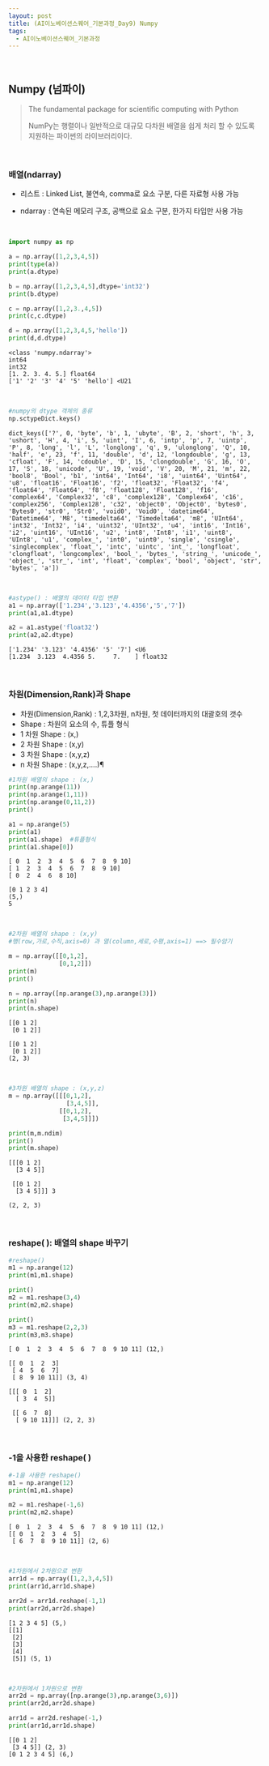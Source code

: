 ```yaml
---
layout: post
title: (AI이노베이션스퀘어_기본과정_Day9) Numpy
tags:
  - AI이노베이션스퀘어_기본과정
---
```


<br>

## Numpy (넘파이)

> The fundamental package for scientific computing with Python
>
> NumPy는 행렬이나 일반적으로 대규모 다차원 배열을 쉽게 처리 할 수 있도록 지원하는 파이썬의 라이브러리이다. 

<br>

### 배열(ndarray)

- 리스트 : Linked List, 불연속, comma로 요소 구분, 다른 자료형 사용 가능

- ndarray : 연속된 메모리 구조, 공백으로 요소 구분, 한가지 타입만 사용 가능

<br>


```python
import numpy as np
```


```python
a = np.array([1,2,3,4,5])
print(type(a))
print(a.dtype)

b = np.array([1,2,3,4,5],dtype='int32')
print(b.dtype)

c = np.array([1,2,3.,4,5])
print(c,c.dtype)

d = np.array([1,2,3,4,5,'hello'])
print(d,d.dtype)
```

    <class 'numpy.ndarray'>
    int64
    int32
    [1. 2. 3. 4. 5.] float64
    ['1' '2' '3' '4' '5' 'hello'] <U21

<br>

```python
#numpy의 dtype 객체의 종류
np.sctypeDict.keys()
```


    dict_keys(['?', 0, 'byte', 'b', 1, 'ubyte', 'B', 2, 'short', 'h', 3, 'ushort', 'H', 4, 'i', 5, 'uint', 'I', 6, 'intp', 'p', 7, 'uintp', 'P', 8, 'long', 'l', 'L', 'longlong', 'q', 9, 'ulonglong', 'Q', 10, 'half', 'e', 23, 'f', 11, 'double', 'd', 12, 'longdouble', 'g', 13, 'cfloat', 'F', 14, 'cdouble', 'D', 15, 'clongdouble', 'G', 16, 'O', 17, 'S', 18, 'unicode', 'U', 19, 'void', 'V', 20, 'M', 21, 'm', 22, 'bool8', 'Bool', 'b1', 'int64', 'Int64', 'i8', 'uint64', 'Uint64', 'u8', 'float16', 'Float16', 'f2', 'float32', 'Float32', 'f4', 'float64', 'Float64', 'f8', 'float128', 'Float128', 'f16', 'complex64', 'Complex32', 'c8', 'complex128', 'Complex64', 'c16', 'complex256', 'Complex128', 'c32', 'object0', 'Object0', 'bytes0', 'Bytes0', 'str0', 'Str0', 'void0', 'Void0', 'datetime64', 'Datetime64', 'M8', 'timedelta64', 'Timedelta64', 'm8', 'UInt64', 'int32', 'Int32', 'i4', 'uint32', 'UInt32', 'u4', 'int16', 'Int16', 'i2', 'uint16', 'UInt16', 'u2', 'int8', 'Int8', 'i1', 'uint8', 'UInt8', 'u1', 'complex_', 'int0', 'uint0', 'single', 'csingle', 'singlecomplex', 'float_', 'intc', 'uintc', 'int_', 'longfloat', 'clongfloat', 'longcomplex', 'bool_', 'bytes_', 'string_', 'unicode_', 'object_', 'str_', 'int', 'float', 'complex', 'bool', 'object', 'str', 'bytes', 'a'])

<br>


```python
#astype() : 배열의 데이터 타입 변환
a1 = np.array(['1.234','3.123','4.4356','5','7'])
print(a1,a1.dtype)

a2 = a1.astype('float32')
print(a2,a2.dtype)
```

    ['1.234' '3.123' '4.4356' '5' '7'] <U6
    [1.234  3.123  4.4356 5.     7.    ] float32

<br>

### 차원(Dimension,Rank)과 Shape

* 차원(Dimension,Rank) : 1,2,3차원, n차원, 첫 데이터까지의 대괄호의 갯수
* Shape : 차원의 요소의 수, 튜플 형식
* 1 차원 Shape : (x,)
* 2 차원 Shape : (x,y)
* 3 차원 Shape : (x,y,z) 
* n 차원 Shape : (x,y,z,....)¶


```python
#1차원 배열의 shape : (x,)
print(np.arange(11))
print(np.arange(1,11))
print(np.arange(0,11,2))
print()

a1 = np.arange(5)
print(a1)
print(a1.shape)  #튜플형식
print(a1.shape[0])
```

    [ 0  1  2  3  4  5  6  7  8  9 10]
    [ 1  2  3  4  5  6  7  8  9 10]
    [ 0  2  4  6  8 10]
    
    [0 1 2 3 4]
    (5,)
    5

<br>

```python
#2차원 배열의 shape : (x,y)
#행(row,가로,수직,axis=0) 과 열(column,세로,수평,axis=1) ==> 필수암기

m = np.array([[0,1,2],
              [0,1,2]])
print(m)
print()

n = np.array([np.arange(3),np.arange(3)])
print(n)
print(n.shape)
```

    [[0 1 2]
     [0 1 2]]
    
    [[0 1 2]
     [0 1 2]]
    (2, 3)

<br>

```python
#3차원 배열의 shape : (x,y,z)
m = np.array([[[0,1,2],
                [3,4,5]],
              [[0,1,2],
               [3,4,5]]])

print(m,m.ndim)
print()
print(m.shape)
```

    [[[0 1 2]
      [3 4 5]]
    
     [[0 1 2]
      [3 4 5]]] 3
    
    (2, 2, 3)

<br>

### reshape( ): 배열의 shape 바꾸기


```python
#reshape()
m1 = np.arange(12)
print(m1,m1.shape)

print()
m2 = m1.reshape(3,4)
print(m2,m2.shape)

print()
m3 = m1.reshape(2,2,3)
print(m3,m3.shape)
```

    [ 0  1  2  3  4  5  6  7  8  9 10 11] (12,)
    
    [[ 0  1  2  3]
     [ 4  5  6  7]
     [ 8  9 10 11]] (3, 4)
    
    [[[ 0  1  2]
      [ 3  4  5]]
    
     [[ 6  7  8]
      [ 9 10 11]]] (2, 2, 3)

<br>

### -1을 사용한 reshape( )


```python
#-1을 사용한 reshape()
m1 = np.arange(12)
print(m1,m1.shape)

m2 = m1.reshape(-1,6)
print(m2,m2.shape)
```

    [ 0  1  2  3  4  5  6  7  8  9 10 11] (12,)
    [[ 0  1  2  3  4  5]
     [ 6  7  8  9 10 11]] (2, 6)

<br>

```python
#1차원에서 2차원으로 변환
arr1d = np.array([1,2,3,4,5])
print(arr1d,arr1d.shape)

arr2d = arr1d.reshape(-1,1)
print(arr2d,arr2d.shape)
```

    [1 2 3 4 5] (5,)
    [[1]
     [2]
     [3]
     [4]
     [5]] (5, 1)

<br>

```python
#2차원에서 1차원으로 변환
arr2d = np.array([np.arange(3),np.arange(3,6)])
print(arr2d,arr2d.shape)

arr1d = arr2d.reshape(-1,)
print(arr1d,arr1d.shape)
```

    [[0 1 2]
     [3 4 5]] (2, 3)
    [0 1 2 3 4 5] (6,)

